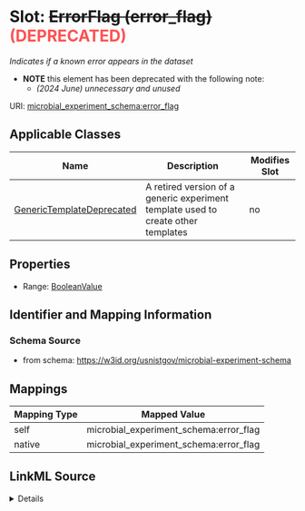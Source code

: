 

# Slot: ~~ErrorFlag (error_flag)~~<span style="color: #ff5252;"><strong> (DEPRECATED) </strong></span>




_Indicates if a known error appears in the dataset_






* __NOTE__ this element has been deprecated with the following note:
    * *(2024 June) unnecessary and unused*
    


URI: [microbial_experiment_schema:error_flag](https://w3id.org/usnistgov/microbial-experiment-schema/error_flag)



<!-- no inheritance hierarchy -->





## Applicable Classes

| Name | Description | Modifies Slot |
| --- | --- | --- |
| [GenericTemplateDeprecated](GenericTemplateDeprecated.md) | A retired version of a generic experiment template used to create other templates |  no  |







## Properties

* Range: [BooleanValue](BooleanValue.md)





## Identifier and Mapping Information







### Schema Source


* from schema: https://w3id.org/usnistgov/microbial-experiment-schema




## Mappings

| Mapping Type | Mapped Value |
| ---  | ---  |
| self | microbial_experiment_schema:error_flag |
| native | microbial_experiment_schema:error_flag |




## LinkML Source

<details>
```yaml
name: error_flag
description: Indicates if a known error appears in the dataset
title: ErrorFlag
deprecated: (2024 June) unnecessary and unused
from_schema: https://w3id.org/usnistgov/microbial-experiment-schema
rank: 1000
alias: error_flag
domain_of:
- GenericTemplateDeprecated
range: BooleanValue
required: false

```
</details>